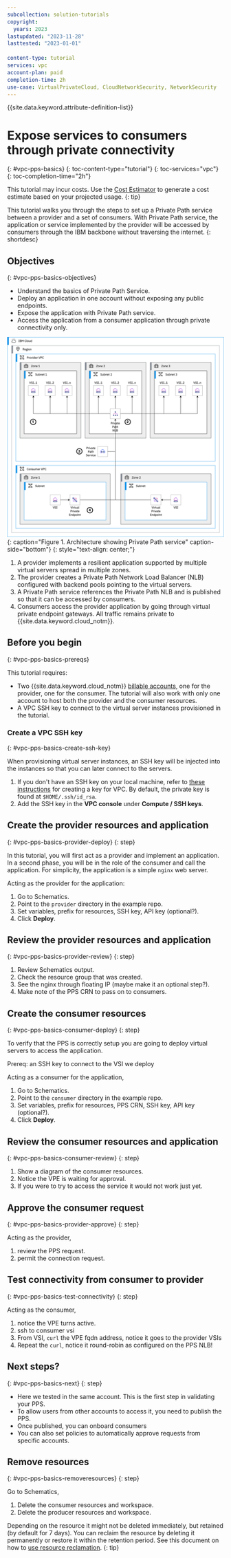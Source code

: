 ```yaml
---
subcollection: solution-tutorials
copyright:
  years: 2023
lastupdated: "2023-11-28"
lasttested: "2023-01-01"

content-type: tutorial
services: vpc
account-plan: paid
completion-time: 2h
use-case: VirtualPrivateCloud, CloudNetworkSecurity, NetworkSecurity
---
```


{{site.data.keyword.attribute-definition-list}}

# Expose services to consumers through private connectivity
{: #vpc-pps-basics}
{: toc-content-type="tutorial"}
{: toc-services="vpc"}
{: toc-completion-time="2h"}

<!--##istutorial#-->
This tutorial may incur costs. Use the [Cost Estimator](/estimator/review) to generate a cost estimate based on your projected usage.
{: tip}

<!--#/istutorial#-->

This tutorial walks you through the steps to set up a Private Path service between a provider and a set of consumers. With Private Path service, the application or service implemented by the provider will be accessed by consumers through the IBM backbone without traversing the internet.
{: shortdesc}

## Objectives
{: #vpc-pps-basics-objectives}

* Understand the basics of Private Path Service.
* Deploy an application in one account without exposing any public endpoints.
* Expose the application with Private Path service.
* Access the application from a consumer application through private connectivity only.

![Architecture](images/vpc-pps-basics-hidden/architecture.png){: caption="Figure 1. Architecture showing Private Path service" caption-side="bottom"}
{: style="text-align: center;"}

1. A provider implements a resilient application supported by multiple virtual servers spread in multiple zones.
1. The provider creates a Private Path Network Load Balancer (NLB) configured with backend pools pointing to the virtual servers.
1. A Private Path service references the Private Path NLB and is published so that it can be accessed by consumers.
1. Consumers access the provider application by going through virtual private endpoint gateways. All traffic remains private to {{site.data.keyword.cloud_notm}}.

## Before you begin
{: #vpc-pps-basics-prereqs}

This tutorial requires:
* Two {{site.data.keyword.cloud_notm}} [billable accounts](/docs/account?topic=account-accounts), one for the provider, one for the consumer. The tutorial will also work with only one account to host both the provider and the consumer resources.
* A VPC SSH key to connect to the virtual server instances provisioned in the tutorial.

### Create a VPC SSH key
{: #vpc-pps-basics-create-ssh-key}

When provisioning virtual server instances, an SSH key will be injected into the instances so that you can later connect to the servers.

1. If you don't have an SSH key on your local machine, refer to [these instructions](/docs/vpc?topic=vpc-ssh-keys) for creating a key for VPC. By default, the private key is found at `$HOME/.ssh/id_rsa`.
1. Add the SSH key in the **VPC console** under **Compute / SSH keys**.

## Create the provider resources and application
{: #vpc-pps-basics-provider-deploy}
{: step}

In this tutorial, you will first act as a provider and implement an application. In a second phase, you will be in the role of the consumer and call the application. For simplicity, the application is a simple `nginx` web server.

Acting as the provider for the application:
1. Go to Schematics.
1. Point to the `provider` directory in the example repo.
1. Set variables, prefix for resources, SSH key, API key (optional?).
1. Click **Deploy**.

## Review the provider resources and application
{: #vpc-pps-basics-provider-review}
{: step}

1. Review Schematics output.
1. Check the resource group that was created.
1. See the nginx through floating IP (maybe make it an optional step?).
1. Make note of the PPS CRN to pass on to consumers.

## Create the consumer resources
{: #vpc-pps-basics-consumer-deploy}
{: step}

To verify that the PPS is correctly setup you are going to deploy virtual servers to access the application.

Prereq: an SSH key to connect to the VSI we deploy

Acting as a consumer for the application,
1. Go to Schematics.
1. Point to the `consumer` directory in the example repo.
1. Set variables, prefix for resources, PPS CRN, SSH key, API key (optional?).
1. Click **Deploy**.

## Review the consumer resources and application
{: #vpc-pps-basics-consumer-review}
{: step}

1. Show a diagram of the consumer resources.
1. Notice the VPE is waiting for approval.
1. If you were to try to access the service it would not work just yet.

## Approve the consumer request
{: #vpc-pps-basics-provider-approve}
{: step}

Acting as the provider,
1. review the PPS request.
1. permit the connection request.

## Test connectivity from consumer to provider
{: #vpc-pps-basics-test-connectivity}
{: step}

Acting as the consumer,
1. notice the VPE turns active.
1. ssh to consumer vsi
1. From VSI, `curl` the VPE fqdn address, notice it goes to the provider VSIs
1. Repeat the `curl`, notice it round-robin as configured on the PPS NLB!

## Next steps?
{: #vpc-pps-basics-next}
{: step}

* Here we tested in the same account. This is the first step in validating your PPS.
* To allow users from other accounts to access it, you need to publish the PPS.
* Once published, you can onboard consumers
* You can also set policies to automatically approve requests from specific accounts.

## Remove resources
{: #vpc-pps-basics-removeresources}
{: step}

Go to Schematics,
1. Delete the consumer resources and workspace.
1. Delete the producer resources and workspace.

Depending on the resource it might not be deleted immediately, but retained (by default for 7 days). You can reclaim the resource by deleting it permanently or restore it within the retention period. See this document on how to [use resource reclamation](/docs/account?topic=account-resource-reclamation).
{: tip}
